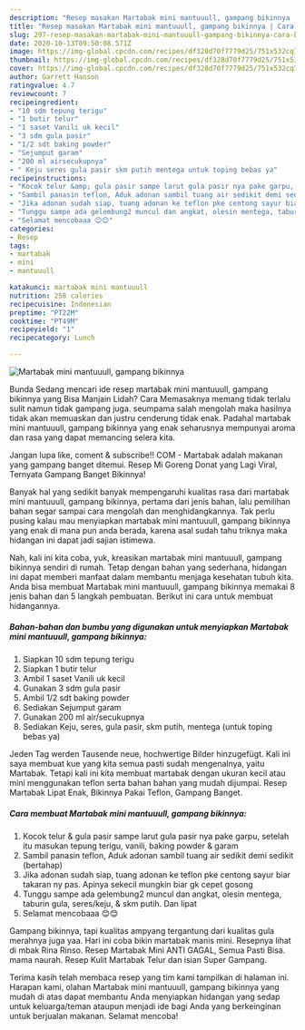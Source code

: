 ```yaml
---
description: "Resep masakan Martabak mini mantuuull, gampang bikinnya | Cara Buat Martabak mini mantuuull, gampang bikinnya Yang Enak dan Simpel"
title: "Resep masakan Martabak mini mantuuull, gampang bikinnya | Cara Buat Martabak mini mantuuull, gampang bikinnya Yang Enak dan Simpel"
slug: 297-resep-masakan-martabak-mini-mantuuull-gampang-bikinnya-cara-buat-martabak-mini-mantuuull-gampang-bikinnya-yang-enak-dan-simpel
date: 2020-10-13T09:50:08.571Z
image: https://img-global.cpcdn.com/recipes/df328d70f7779d25/751x532cq70/martabak-mini-mantuuull-gampang-bikinnya-foto-resep-utama.jpg
thumbnail: https://img-global.cpcdn.com/recipes/df328d70f7779d25/751x532cq70/martabak-mini-mantuuull-gampang-bikinnya-foto-resep-utama.jpg
cover: https://img-global.cpcdn.com/recipes/df328d70f7779d25/751x532cq70/martabak-mini-mantuuull-gampang-bikinnya-foto-resep-utama.jpg
author: Garrett Hanson
ratingvalue: 4.7
reviewcount: 7
recipeingredient:
- "10 sdm tepung terigu"
- "1 butir telur"
- "1 saset Vanili uk kecil"
- "3 sdm gula pasir"
- "1/2 sdt baking powder"
- "Sejumput garam"
- "200 ml airsecukupnya"
- " Keju seres gula pasir skm putih mentega untuk toping bebas ya"
recipeinstructions:
- "Kocok telur &amp; gula pasir sampe larut gula pasir nya pake garpu, setelah itu masukan tepung terigu, vanili, baking powder &amp; garam"
- "Sambil panasin teflon, Aduk adonan sambil tuang air sedikit demi sedikit (bertahap)"
- "Jika adonan sudah siap, tuang adonan ke teflon pke centong sayur biar takaran ny pas. Apinya sekecil mungkin biar gk cepet gosong"
- "Tunggu sampe ada gelembung2 muncul dan angkat, olesin mentega, taburin gula, seres/keju, &amp; skm putih. Dan lipat"
- "Selamat mencobaaa 😊😊"
categories:
- Resep
tags:
- martabak
- mini
- mantuuull

katakunci: martabak mini mantuuull 
nutrition: 258 calories
recipecuisine: Indonesian
preptime: "PT22M"
cooktime: "PT49M"
recipeyield: "1"
recipecategory: Lunch

---
```



![Martabak mini mantuuull, gampang bikinnya](https://img-global.cpcdn.com/recipes/df328d70f7779d25/751x532cq70/martabak-mini-mantuuull-gampang-bikinnya-foto-resep-utama.jpg)

Bunda Sedang mencari ide resep martabak mini mantuuull, gampang bikinnya yang Bisa Manjain Lidah? Cara Memasaknya memang tidak terlalu sulit namun tidak gampang juga. seumpama salah mengolah maka hasilnya tidak akan memuaskan dan justru cenderung tidak enak. Padahal martabak mini mantuuull, gampang bikinnya yang enak seharusnya mempunyai aroma dan rasa yang dapat memancing selera kita.

Jangan lupa like, coment &amp; subscribe!! COM - Martabak adalah makanan yang gampang banget ditemui. Resep Mi Goreng Donat yang Lagi Viral, Ternyata Gampang Banget Bikinnya!

Banyak hal yang sedikit banyak mempengaruhi kualitas rasa dari martabak mini mantuuull, gampang bikinnya, pertama dari jenis bahan, lalu pemilihan bahan segar sampai cara mengolah dan menghidangkannya. Tak perlu pusing kalau mau menyiapkan martabak mini mantuuull, gampang bikinnya yang enak di mana pun anda berada, karena asal sudah tahu triknya maka hidangan ini dapat jadi sajian istimewa.


Nah, kali ini kita coba, yuk, kreasikan martabak mini mantuuull, gampang bikinnya sendiri di rumah. Tetap dengan bahan yang sederhana, hidangan ini dapat memberi manfaat dalam membantu menjaga kesehatan tubuh kita. Anda bisa membuat Martabak mini mantuuull, gampang bikinnya memakai 8 jenis bahan dan 5 langkah pembuatan. Berikut ini cara untuk membuat hidangannya.

<!--inarticleads1-->

##### Bahan-bahan dan bumbu yang digunakan untuk menyiapkan Martabak mini mantuuull, gampang bikinnya:

1. Siapkan 10 sdm tepung terigu
1. Siapkan 1 butir telur
1. Ambil 1 saset Vanili uk kecil
1. Gunakan 3 sdm gula pasir
1. Ambil 1/2 sdt baking powder
1. Sediakan Sejumput garam
1. Gunakan 200 ml air/secukupnya
1. Sediakan  Keju, seres, gula pasir, skm putih, mentega (untuk toping bebas ya)


Jeden Tag werden Tausende neue, hochwertige Bilder hinzugefügt. Kali ini saya membuat kue yang kita semua pasti sudah mengenalnya, yaitu Martabak. Tetapi kali ini kita membuat martabak dengan ukuran kecil atau mini menggunakan teflon serta bahan bahan yang mudah dijumpai. Resep Martabak Lipat Enak, Bikinnya Pakai Teflon, Gampang Banget. 

<!--inarticleads2-->

##### Cara membuat Martabak mini mantuuull, gampang bikinnya:

1. Kocok telur &amp; gula pasir sampe larut gula pasir nya pake garpu, setelah itu masukan tepung terigu, vanili, baking powder &amp; garam
1. Sambil panasin teflon, Aduk adonan sambil tuang air sedikit demi sedikit (bertahap)
1. Jika adonan sudah siap, tuang adonan ke teflon pke centong sayur biar takaran ny pas. Apinya sekecil mungkin biar gk cepet gosong
1. Tunggu sampe ada gelembung2 muncul dan angkat, olesin mentega, taburin gula, seres/keju, &amp; skm putih. Dan lipat
1. Selamat mencobaaa 😊😊


Gampang bikinnya, tapi kualitas ampyang tergantung dari kualitas gula merahnya juga yaa. Hari ini coba bikin martabak manis mini. Resepnya lihat di mbak Rina Rinso. Resep Martabak Mini ANTI GAGAL, Semua Pasti Bisa. mama naurah. Resep Kulit Martabak Telur dan isian Super Gampang. 

Terima kasih telah membaca resep yang tim kami tampilkan di halaman ini. Harapan kami, olahan Martabak mini mantuuull, gampang bikinnya yang mudah di atas dapat membantu Anda menyiapkan hidangan yang sedap untuk keluarga/teman ataupun menjadi ide bagi Anda yang berkeinginan untuk berjualan makanan. Selamat mencoba!
